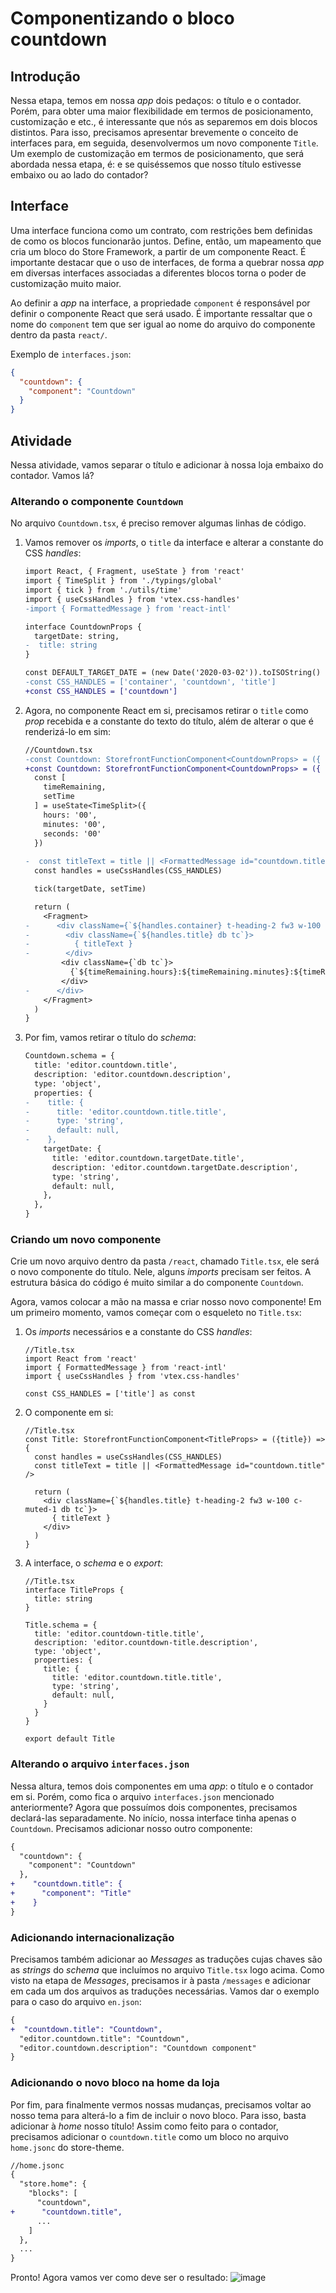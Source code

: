# Componentizando o bloco countdown

## Introdução
Nessa etapa, temos em nossa *app* dois pedaços: o título e o contador. Porém, para obter uma maior flexibilidade em termos de posicionamento, customização e etc., é interessante que nós as separemos em dois blocos distintos. Para isso, precisamos apresentar brevemente o conceito de interfaces para, em seguida, desenvolvermos um novo componente `Title`. Um exemplo de customização em termos de posicionamento, que será abordada nessa etapa, é: e se quiséssemos que nosso título estivesse embaixo ou ao lado do contador?

## Interface
Uma interface funciona como um contrato, com restrições bem definidas de como os blocos funcionarão juntos. Define, então, um mapeamento que cria um bloco do Store Framework, a partir de um componente React. É importante destacar que o uso de interfaces, de forma a quebrar nossa *app* em diversas interfaces associadas a diferentes blocos torna o poder de customização muito maior.

Ao definir a *app* na interface, a propriedade `component` é responsável por definir o componente React que será usado. É importante ressaltar que o nome do `component` tem que ser igual ao nome do arquivo do componente dentro da pasta `react/`.

Exemplo de `interfaces.json`:
```json
{
  "countdown": {
    "component": "Countdown"
  }
}
```

## Atividade
Nessa atividade, vamos separar o título e adicionar à nossa loja embaixo do contador. Vamos lá?

### Alterando o componente `Countdown`
No arquivo `Countdown.tsx`, é preciso remover algumas linhas de código.

1. Vamos remover os *imports*, o `title` da interface e alterar a constante do CSS *handles*:
    ```diff
    import React, { Fragment, useState } from 'react'
    import { TimeSplit } from './typings/global'
    import { tick } from './utils/time'
    import { useCssHandles } from 'vtex.css-handles'
    -import { FormattedMessage } from 'react-intl'

    interface CountdownProps {
      targetDate: string,
    -  title: string
    }

    const DEFAULT_TARGET_DATE = (new Date('2020-03-02')).toISOString()
    -const CSS_HANDLES = ['container', 'countdown', 'title']
    +const CSS_HANDLES = ['countdown']
    ```
2. Agora, no componente React em si, precisamos retirar o `title` como *prop* recebida e a constante do texto do título, além de alterar o que é renderizá-lo em sim:
    ```diff
    //Countdown.tsx
    -const Countdown: StorefrontFunctionComponent<CountdownProps> = ({ title, targetDate = DEFAULT_TARGET_DATE }) => {
    +const Countdown: StorefrontFunctionComponent<CountdownProps> = ({ targetDate = DEFAULT_TARGET_DATE }) => {
      const [
        timeRemaining, 
        setTime
      ] = useState<TimeSplit>({
        hours: '00', 
        minutes: '00', 
        seconds: '00'
      })
      
    -  const titleText = title || <FormattedMessage id="countdown.title" /> 
      const handles = useCssHandles(CSS_HANDLES)

      tick(targetDate, setTime)

      return (
        <Fragment>
    -      <div className={`${handles.container} t-heading-2 fw3 w-100 pt7 pb6 c-muted-1`}>
    -        <div className={`${handles.title} db tc`}>
    -          { titleText }
    -        </div>
            <div className={`db tc`}>
              {`${timeRemaining.hours}:${timeRemaining.minutes}:${timeRemaining.seconds}`}
            </div>
    -      </div>
        </Fragment>
      )
    }
    ```
3. Por fim, vamos retirar o título do *schema*:
    ```diff
    Countdown.schema = {
      title: 'editor.countdown.title',
      description: 'editor.countdown.description',
      type: 'object',
      properties: {
    -    title: { 
    -      title: 'editor.countdown.title.title',
    -      type: 'string',
    -      default: null,
    -    },
        targetDate: {
          title: 'editor.countdown.targetDate.title',
          description: 'editor.countdown.targetDate.description',
          type: 'string',
          default: null,
        },
      },
    }
    ```

### Criando um novo componente
Crie um novo arquivo dentro da pasta `/react`, chamado `Title.tsx`, ele será o novo componente do título. Nele, alguns *imports* precisam ser feitos. A estrutura básica do código é muito similar a do componente `Countdown`.

Agora, vamos colocar a mão na massa e criar nosso novo componente! Em um primeiro momento, vamos começar com o esqueleto no `Title.tsx`:

1. Os *imports* necessários e a constante do CSS *handles*:
    ```tsx
    //Title.tsx
    import React from 'react'
    import { FormattedMessage } from 'react-intl'
    import { useCssHandles } from 'vtex.css-handles'

    const CSS_HANDLES = ['title'] as const 
    ```
2. O componente em si:
    ```tsx
    //Title.tsx
    const Title: StorefrontFunctionComponent<TitleProps> = ({title}) => {
      const handles = useCssHandles(CSS_HANDLES)
      const titleText = title || <FormattedMessage id="countdown.title" /> 

      return (
        <div className={`${handles.title} t-heading-2 fw3 w-100 c-muted-1 db tc`}>
          { titleText }
        </div> 
      )
    }
    ```
3. A interface, o *schema* e o *export*:
    ```tsx
    //Title.tsx
    interface TitleProps {
      title: string
    }
      
    Title.schema = {
      title: 'editor.countdown-title.title',
      description: 'editor.countdown-title.description',
      type: 'object',
      properties: {
        title: { 
          title: 'editor.countdown.title.title',
          type: 'string',
          default: null,
        }
      }
    }
      
    export default Title
    ```

### Alterando o arquivo `interfaces.json`
  Nessa altura, temos dois componentes em uma *app*: o título e o contador em si. Porém, como fica o arquivo `interfaces.json` mencionado anteriormente? Agora que possuímos dois componentes, precisamos declará-las separadamente. No início, nossa interface tinha apenas o `Countdown`. Precisamos adicionar nosso outro componente:
  ```diff
  {
    "countdown": {
      "component": "Countdown"
    },
+    "countdown.title": {
+      "component": "Title"
+    }
  }
  ```

### Adicionando internacionalização

Precisamos também adicionar ao *Messages* as traduções cujas chaves são as *strings* do *schema* que incluímos no arquivo `Title.tsx` logo acima. Como visto na etapa de *Messages*, precisamos ir à pasta `/messages` e adicionar em cada um dos arquivos as traduções necessárias. Vamos dar o exemplo para o caso do arquivo `en.json`:
```diff
{
+  "countdown.title": "Countdown",
  "editor.countdown.title": "Countdown",
  "editor.countdown.description": "Countdown component"
}
```

### Adicionando o novo bloco na home da loja
Por fim, para finalmente vermos nossas mudanças, precisamos voltar ao nosso tema para alterá-lo a fim de incluir o novo bloco. Para isso, basta adicionar à *home* nosso título! Assim como feito para o contador, precisamos adicionar o `countdown.title` como um bloco no arquivo `home.jsonc` do store-theme.
```diff
//home.jsonc
{
  "store.home": {
    "blocks": [
      "countdown",
+      "countdown.title",
      ...
    ]
  },
  ...
}     
```

Pronto! Agora vamos ver como deve ser o resultado:
![image](https://user-images.githubusercontent.com/19495917/75560163-6d294d80-5a23-11ea-859d-35a8239ddfad.png)

